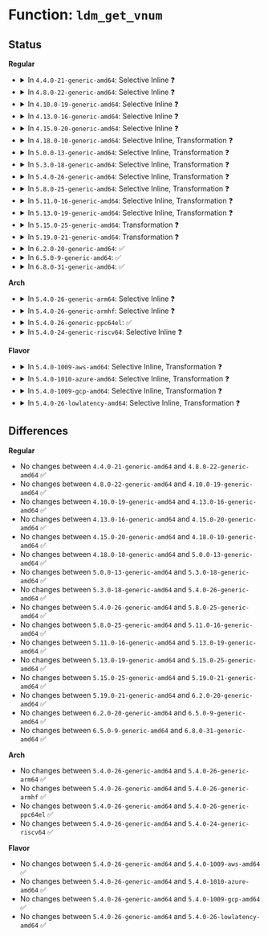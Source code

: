 # Function: <code>ldm_get_vnum</code>

## Status
<b>Regular</b>
<ul>
<li>
<details>
<summary>In <code>4.4.0-21-generic-amd64</code>: Selective Inline ❓</summary>

```c
u64 ldm_get_vnum(const u8 * block)
```

```json
{
  "name": "ldm_get_vnum",
  "collision_type": "Unique Static",
  "inline_type": "Selective",
  "funcs": [
    {
      "addr": 18446744071582842960,
      "name": "ldm_get_vnum",
      "external": false,
      "loc": "block/partitions/ldm.c:723",
      "file": "block/partitions/ldm.c",
      "inline": "not declared, inlined",
      "caller_inline": [],
      "caller_func": [
        "block/partitions/ldm.c:ldm_ldmdb_add",
        "block/partitions/ldm.c:ldm_ldmdb_add",
        "block/partitions/ldm.c:ldm_ldmdb_add",
        "block/partitions/ldm.c:ldm_ldmdb_add",
        "block/partitions/ldm.c:ldm_ldmdb_add",
        "block/partitions/ldm.c:ldm_ldmdb_add",
        "block/partitions/ldm.c:ldm_ldmdb_add",
        "block/partitions/ldm.c:ldm_ldmdb_add"
      ]
    }
  ],
  "symbols": [
    {
      "addr": 18446744071582842960,
      "name": "ldm_get_vnum",
      "section": ".text",
      "bind": "STB_LOCAL",
      "size": 92
    }
  ]
}
```
</details>
</li>
<li>
<details>
<summary>In <code>4.8.0-22-generic-amd64</code>: Selective Inline ❓</summary>

```c
u64 ldm_get_vnum(const u8 * block)
```

```json
{
  "name": "ldm_get_vnum",
  "collision_type": "Unique Static",
  "inline_type": "Selective",
  "funcs": [
    {
      "addr": 18446744071583126720,
      "name": "ldm_get_vnum",
      "external": false,
      "loc": "block/partitions/ldm.c:671",
      "file": "block/partitions/ldm.c",
      "inline": "not declared, inlined",
      "caller_inline": [],
      "caller_func": [
        "block/partitions/ldm.c:ldm_ldmdb_add",
        "block/partitions/ldm.c:ldm_ldmdb_add",
        "block/partitions/ldm.c:ldm_ldmdb_add",
        "block/partitions/ldm.c:ldm_ldmdb_add",
        "block/partitions/ldm.c:ldm_ldmdb_add",
        "block/partitions/ldm.c:ldm_ldmdb_add",
        "block/partitions/ldm.c:ldm_ldmdb_add",
        "block/partitions/ldm.c:ldm_ldmdb_add"
      ]
    }
  ],
  "symbols": [
    {
      "addr": 18446744071583126720,
      "name": "ldm_get_vnum",
      "section": ".text",
      "bind": "STB_LOCAL",
      "size": 92
    }
  ]
}
```
</details>
</li>
<li>
<details>
<summary>In <code>4.10.0-19-generic-amd64</code>: Selective Inline ❓</summary>

```c
u64 ldm_get_vnum(const u8 * block)
```

```json
{
  "name": "ldm_get_vnum",
  "collision_type": "Unique Static",
  "inline_type": "Selective",
  "funcs": [
    {
      "addr": 18446744071583238640,
      "name": "ldm_get_vnum",
      "external": false,
      "loc": "block/partitions/ldm.c:671",
      "file": "block/partitions/ldm.c",
      "inline": "not declared, inlined",
      "caller_inline": [],
      "caller_func": [
        "block/partitions/ldm.c:ldm_ldmdb_add",
        "block/partitions/ldm.c:ldm_ldmdb_add",
        "block/partitions/ldm.c:ldm_ldmdb_add",
        "block/partitions/ldm.c:ldm_ldmdb_add",
        "block/partitions/ldm.c:ldm_ldmdb_add",
        "block/partitions/ldm.c:ldm_ldmdb_add",
        "block/partitions/ldm.c:ldm_ldmdb_add",
        "block/partitions/ldm.c:ldm_ldmdb_add"
      ]
    }
  ],
  "symbols": [
    {
      "addr": 18446744071583238640,
      "name": "ldm_get_vnum",
      "section": ".text",
      "bind": "STB_LOCAL",
      "size": 92
    }
  ]
}
```
</details>
</li>
<li>
<details>
<summary>In <code>4.13.0-16-generic-amd64</code>: Selective Inline ❓</summary>

```c
u64 ldm_get_vnum(const u8 * block)
```

```json
{
  "name": "ldm_get_vnum",
  "collision_type": "Unique Static",
  "inline_type": "Selective",
  "funcs": [
    {
      "addr": 18446744071583291888,
      "name": "ldm_get_vnum",
      "external": false,
      "loc": "block/partitions/ldm.c:671",
      "file": "block/partitions/ldm.c",
      "inline": "not declared, inlined",
      "caller_inline": [],
      "caller_func": [
        "block/partitions/ldm.c:ldm_ldmdb_add",
        "block/partitions/ldm.c:ldm_ldmdb_add",
        "block/partitions/ldm.c:ldm_ldmdb_add",
        "block/partitions/ldm.c:ldm_ldmdb_add",
        "block/partitions/ldm.c:ldm_ldmdb_add",
        "block/partitions/ldm.c:ldm_ldmdb_add",
        "block/partitions/ldm.c:ldm_ldmdb_add",
        "block/partitions/ldm.c:ldm_ldmdb_add"
      ]
    }
  ],
  "symbols": [
    {
      "addr": 18446744071583291888,
      "name": "ldm_get_vnum",
      "section": ".text",
      "bind": "STB_LOCAL",
      "size": 92
    }
  ]
}
```
</details>
</li>
<li>
<details>
<summary>In <code>4.15.0-20-generic-amd64</code>: Selective Inline ❓</summary>

```c
u64 ldm_get_vnum(const u8 * block)
```

```json
{
  "name": "ldm_get_vnum",
  "collision_type": "Unique Static",
  "inline_type": "Selective",
  "funcs": [
    {
      "addr": 18446744071583472960,
      "name": "ldm_get_vnum",
      "external": false,
      "loc": "block/partitions/ldm.c:671",
      "file": "block/partitions/ldm.c",
      "inline": "not declared, inlined",
      "caller_inline": [],
      "caller_func": [
        "block/partitions/ldm.c:ldm_ldmdb_add",
        "block/partitions/ldm.c:ldm_ldmdb_add",
        "block/partitions/ldm.c:ldm_ldmdb_add",
        "block/partitions/ldm.c:ldm_ldmdb_add",
        "block/partitions/ldm.c:ldm_ldmdb_add",
        "block/partitions/ldm.c:ldm_ldmdb_add",
        "block/partitions/ldm.c:ldm_ldmdb_add",
        "block/partitions/ldm.c:ldm_ldmdb_add"
      ]
    }
  ],
  "symbols": [
    {
      "addr": 18446744071583472960,
      "name": "ldm_get_vnum",
      "section": ".text",
      "bind": "STB_LOCAL",
      "size": 92
    }
  ]
}
```
</details>
</li>
<li>
<details>
<summary>In <code>4.18.0-10-generic-amd64</code>: Selective Inline, Transformation ❓</summary>

```c
u64 ldm_get_vnum(const u8 * block)
```

```json
{
  "name": "ldm_get_vnum",
  "collision_type": "Unique Static",
  "inline_type": "Selective",
  "funcs": [
    {
      "addr": 0,
      "name": "ldm_get_vnum",
      "external": false,
      "loc": "block/partitions/ldm.c:671",
      "file": "block/partitions/ldm.c",
      "inline": "not declared, inlined",
      "caller_inline": [],
      "caller_func": [
        "block/partitions/ldm.c:ldm_ldmdb_add",
        "block/partitions/ldm.c:ldm_ldmdb_add",
        "block/partitions/ldm.c:ldm_ldmdb_add",
        "block/partitions/ldm.c:ldm_ldmdb_add",
        "block/partitions/ldm.c:ldm_ldmdb_add",
        "block/partitions/ldm.c:ldm_ldmdb_add",
        "block/partitions/ldm.c:ldm_ldmdb_add",
        "block/partitions/ldm.c:ldm_ldmdb_add"
      ]
    }
  ],
  "symbols": [
    {
      "addr": 18446744071583685648,
      "name": "ldm_get_vnum",
      "section": ".text",
      "bind": "STB_LOCAL",
      "size": 66
    },
    {
      "addr": 18446744071583692476,
      "name": "ldm_get_vnum.cold.10",
      "section": ".text",
      "bind": "STB_LOCAL",
      "size": 36
    }
  ]
}
```
</details>
</li>
<li>
<details>
<summary>In <code>5.0.0-13-generic-amd64</code>: Selective Inline, Transformation ❓</summary>

```c
u64 ldm_get_vnum(const u8 * block)
```

```json
{
  "name": "ldm_get_vnum",
  "collision_type": "Unique Static",
  "inline_type": "Selective",
  "funcs": [
    {
      "addr": 18446744071583793072,
      "name": "ldm_get_vnum",
      "external": false,
      "loc": "block/partitions/ldm.c:671",
      "file": "block/partitions/ldm.c",
      "inline": "not declared, inlined",
      "caller_inline": [],
      "caller_func": [
        "block/partitions/ldm.c:ldm_ldmdb_add",
        "block/partitions/ldm.c:ldm_ldmdb_add",
        "block/partitions/ldm.c:ldm_ldmdb_add",
        "block/partitions/ldm.c:ldm_ldmdb_add",
        "block/partitions/ldm.c:ldm_ldmdb_add",
        "block/partitions/ldm.c:ldm_ldmdb_add",
        "block/partitions/ldm.c:ldm_ldmdb_add",
        "block/partitions/ldm.c:ldm_ldmdb_add"
      ]
    }
  ],
  "symbols": [
    {
      "addr": 18446744071583793008,
      "name": "ldm_get_vnum",
      "section": ".text",
      "bind": "STB_LOCAL",
      "size": 66
    },
    {
      "addr": 18446744071583799913,
      "name": "ldm_get_vnum.cold.10",
      "section": ".text",
      "bind": "STB_LOCAL",
      "size": 36
    }
  ]
}
```
</details>
</li>
<li>
<details>
<summary>In <code>5.3.0-18-generic-amd64</code>: Selective Inline, Transformation ❓</summary>

```c
u64 ldm_get_vnum(const u8 * block)
```

```json
{
  "name": "ldm_get_vnum",
  "collision_type": "Unique Static",
  "inline_type": "Selective",
  "funcs": [
    {
      "addr": 18446744071583982783,
      "name": "ldm_get_vnum",
      "external": false,
      "loc": "block/partitions/ldm.c:657",
      "file": "block/partitions/ldm.c",
      "inline": "not declared, inlined",
      "caller_inline": [],
      "caller_func": [
        "block/partitions/ldm.c:ldm_ldmdb_add",
        "block/partitions/ldm.c:ldm_ldmdb_add",
        "block/partitions/ldm.c:ldm_ldmdb_add",
        "block/partitions/ldm.c:ldm_ldmdb_add",
        "block/partitions/ldm.c:ldm_ldmdb_add",
        "block/partitions/ldm.c:ldm_ldmdb_add",
        "block/partitions/ldm.c:ldm_ldmdb_add",
        "block/partitions/ldm.c:ldm_parse_vol5"
      ]
    }
  ],
  "symbols": [
    {
      "addr": 18446744071583982720,
      "name": "ldm_get_vnum",
      "section": ".text",
      "bind": "STB_LOCAL",
      "size": 65
    },
    {
      "addr": 18446744071583990033,
      "name": "ldm_get_vnum.cold",
      "section": ".text",
      "bind": "STB_LOCAL",
      "size": 33
    }
  ]
}
```
</details>
</li>
<li>
<details>
<summary>In <code>5.4.0-26-generic-amd64</code>: Selective Inline, Transformation ❓</summary>

```c
u64 ldm_get_vnum(const u8 * block)
```

```json
{
  "name": "ldm_get_vnum",
  "collision_type": "Unique Static",
  "inline_type": "Selective",
  "funcs": [
    {
      "addr": 18446744071584086159,
      "name": "ldm_get_vnum",
      "external": false,
      "loc": "block/partitions/ldm.c:657",
      "file": "block/partitions/ldm.c",
      "inline": "not declared, inlined",
      "caller_inline": [],
      "caller_func": [
        "block/partitions/ldm.c:ldm_ldmdb_add",
        "block/partitions/ldm.c:ldm_ldmdb_add",
        "block/partitions/ldm.c:ldm_ldmdb_add",
        "block/partitions/ldm.c:ldm_ldmdb_add",
        "block/partitions/ldm.c:ldm_ldmdb_add",
        "block/partitions/ldm.c:ldm_ldmdb_add",
        "block/partitions/ldm.c:ldm_ldmdb_add",
        "block/partitions/ldm.c:ldm_parse_vol5"
      ]
    }
  ],
  "symbols": [
    {
      "addr": 18446744071584086096,
      "name": "ldm_get_vnum",
      "section": ".text",
      "bind": "STB_LOCAL",
      "size": 65
    },
    {
      "addr": 18446744071584093409,
      "name": "ldm_get_vnum.cold",
      "section": ".text",
      "bind": "STB_LOCAL",
      "size": 33
    }
  ]
}
```
</details>
</li>
<li>
<details>
<summary>In <code>5.8.0-25-generic-amd64</code>: Selective Inline, Transformation ❓</summary>

```c
u64 ldm_get_vnum(const u8 * block)
```

```json
{
  "name": "ldm_get_vnum",
  "collision_type": "Unique Static",
  "inline_type": "Selective",
  "funcs": [
    {
      "addr": 18446744071584482193,
      "name": "ldm_get_vnum",
      "external": false,
      "loc": "block/partitions/ldm.c:657",
      "file": "block/partitions/ldm.c",
      "inline": "not declared, inlined",
      "caller_inline": [],
      "caller_func": [
        "block/partitions/ldm.c:ldm_parse_vblk",
        "block/partitions/ldm.c:ldm_parse_vol5",
        "block/partitions/ldm.c:ldm_parse_prt3",
        "block/partitions/ldm.c:ldm_parse_prt3",
        "block/partitions/ldm.c:ldm_parse_prt3",
        "block/partitions/ldm.c:ldm_parse_cmp3",
        "block/partitions/ldm.c:ldm_parse_cmp3",
        "block/partitions/ldm.c:ldm_parse_cmp3"
      ]
    }
  ],
  "symbols": [
    {
      "addr": 18446744071584482128,
      "name": "ldm_get_vnum",
      "section": ".text",
      "bind": "STB_LOCAL",
      "size": 67
    },
    {
      "addr": 18446744071584489614,
      "name": "ldm_get_vnum.cold",
      "section": ".text",
      "bind": "STB_LOCAL",
      "size": 36
    }
  ]
}
```
</details>
</li>
<li>
<details>
<summary>In <code>5.11.0-16-generic-amd64</code>: Selective Inline, Transformation ❓</summary>

```c
u64 ldm_get_vnum(const u8 * block)
```

```json
{
  "name": "ldm_get_vnum",
  "collision_type": "Unique Static",
  "inline_type": "Selective",
  "funcs": [
    {
      "addr": 18446744071584595585,
      "name": "ldm_get_vnum",
      "external": false,
      "loc": "block/partitions/ldm.c:657",
      "file": "block/partitions/ldm.c",
      "inline": "not declared, inlined",
      "caller_inline": [],
      "caller_func": [
        "block/partitions/ldm.c:ldm_parse_vblk",
        "block/partitions/ldm.c:ldm_parse_vol5",
        "block/partitions/ldm.c:ldm_parse_prt3",
        "block/partitions/ldm.c:ldm_parse_prt3",
        "block/partitions/ldm.c:ldm_parse_prt3",
        "block/partitions/ldm.c:ldm_parse_cmp3",
        "block/partitions/ldm.c:ldm_parse_cmp3",
        "block/partitions/ldm.c:ldm_parse_cmp3"
      ]
    }
  ],
  "symbols": [
    {
      "addr": 18446744071584595520,
      "name": "ldm_get_vnum",
      "section": ".text",
      "bind": "STB_LOCAL",
      "size": 67
    },
    {
      "addr": 18446744071591374731,
      "name": "ldm_get_vnum.cold",
      "section": ".text",
      "bind": "STB_LOCAL",
      "size": 36
    }
  ]
}
```
</details>
</li>
<li>
<details>
<summary>In <code>5.13.0-19-generic-amd64</code>: Selective Inline, Transformation ❓</summary>

```c
u64 ldm_get_vnum(const u8 * block)
```

```json
{
  "name": "ldm_get_vnum",
  "collision_type": "Unique Static",
  "inline_type": "Selective",
  "funcs": [
    {
      "addr": 18446744071584627052,
      "name": "ldm_get_vnum",
      "external": false,
      "loc": "block/partitions/ldm.c:657",
      "file": "block/partitions/ldm.c",
      "inline": "not declared, inlined",
      "caller_inline": [],
      "caller_func": [
        "block/partitions/ldm.c:ldm_parse_vblk",
        "block/partitions/ldm.c:ldm_parse_vol5",
        "block/partitions/ldm.c:ldm_parse_prt3",
        "block/partitions/ldm.c:ldm_parse_prt3",
        "block/partitions/ldm.c:ldm_parse_prt3",
        "block/partitions/ldm.c:ldm_parse_cmp3",
        "block/partitions/ldm.c:ldm_parse_cmp3",
        "block/partitions/ldm.c:ldm_parse_cmp3"
      ]
    }
  ],
  "symbols": [
    {
      "addr": 18446744071584626992,
      "name": "ldm_get_vnum",
      "section": ".text",
      "bind": "STB_LOCAL",
      "size": 62
    },
    {
      "addr": 18446744071591317077,
      "name": "ldm_get_vnum.cold",
      "section": ".text",
      "bind": "STB_LOCAL",
      "size": 37
    }
  ]
}
```
</details>
</li>
<li>
<details>
<summary>In <code>5.15.0-25-generic-amd64</code>: Transformation ❓</summary>

```c
u64 ldm_get_vnum(const u8 * block)
```

```json
{
  "name": "ldm_get_vnum",
  "collision_type": "Unique Static",
  "inline_type": "No",
  "funcs": [
    {
      "addr": 0,
      "name": "ldm_get_vnum",
      "external": false,
      "loc": "block/partitions/ldm.c:657",
      "file": "block/partitions/ldm.c",
      "inline": "seen, unknown",
      "caller_inline": [],
      "caller_func": [
        "block/partitions/ldm.c:ldm_parse_vblk",
        "block/partitions/ldm.c:ldm_parse_vol5",
        "block/partitions/ldm.c:ldm_parse_prt3",
        "block/partitions/ldm.c:ldm_parse_prt3",
        "block/partitions/ldm.c:ldm_parse_prt3",
        "block/partitions/ldm.c:ldm_parse_cmp3",
        "block/partitions/ldm.c:ldm_parse_cmp3",
        "block/partitions/ldm.c:ldm_parse_cmp3"
      ]
    }
  ],
  "symbols": [
    {
      "addr": 18446744071585042304,
      "name": "ldm_get_vnum",
      "section": ".text",
      "bind": "STB_LOCAL",
      "size": 62
    },
    {
      "addr": 18446744071592317117,
      "name": "ldm_get_vnum.cold",
      "section": ".text",
      "bind": "STB_LOCAL",
      "size": 37
    }
  ]
}
```
</details>
</li>
<li>
<details>
<summary>In <code>5.19.0-21-generic-amd64</code>: Transformation ❓</summary>

```c
u64 ldm_get_vnum(const u8 * block)
```

```json
{
  "name": "ldm_get_vnum",
  "collision_type": "Unique Static",
  "inline_type": "No",
  "funcs": [
    {
      "addr": 0,
      "name": "ldm_get_vnum",
      "external": false,
      "loc": "block/partitions/ldm.c:657",
      "file": "block/partitions/ldm.c",
      "inline": "seen, unknown",
      "caller_inline": [],
      "caller_func": [
        "block/partitions/ldm.c:ldm_parse_vblk",
        "block/partitions/ldm.c:ldm_parse_vol5",
        "block/partitions/ldm.c:ldm_parse_prt3",
        "block/partitions/ldm.c:ldm_parse_prt3",
        "block/partitions/ldm.c:ldm_parse_prt3",
        "block/partitions/ldm.c:ldm_parse_cmp3",
        "block/partitions/ldm.c:ldm_parse_cmp3",
        "block/partitions/ldm.c:ldm_parse_cmp3"
      ]
    }
  ],
  "symbols": [
    {
      "addr": 18446744071585761424,
      "name": "ldm_get_vnum",
      "section": ".text",
      "bind": "STB_LOCAL",
      "size": 72
    },
    {
      "addr": 18446744071594101697,
      "name": "ldm_get_vnum.cold",
      "section": ".text",
      "bind": "STB_LOCAL",
      "size": 46
    }
  ]
}
```
</details>
</li>
<li>
<details>
<summary>In <code>6.2.0-20-generic-amd64</code>: ✅</summary>

```c
u64 ldm_get_vnum(const u8 * block)
```

```json
{
  "name": "ldm_get_vnum",
  "collision_type": "Unique Static",
  "inline_type": "No",
  "funcs": [
    {
      "addr": 18446744071586543744,
      "name": "ldm_get_vnum",
      "external": false,
      "loc": "block/partitions/ldm.c:657",
      "file": "block/partitions/ldm.c",
      "inline": "seen, unknown",
      "caller_inline": [],
      "caller_func": [
        "block/partitions/ldm.c:ldm_parse_vblk",
        "block/partitions/ldm.c:ldm_parse_vol5",
        "block/partitions/ldm.c:ldm_parse_prt3",
        "block/partitions/ldm.c:ldm_parse_prt3",
        "block/partitions/ldm.c:ldm_parse_prt3",
        "block/partitions/ldm.c:ldm_parse_cmp3",
        "block/partitions/ldm.c:ldm_parse_cmp3",
        "block/partitions/ldm.c:ldm_parse_cmp3"
      ]
    }
  ],
  "symbols": [
    {
      "addr": 18446744071586543744,
      "name": "ldm_get_vnum",
      "section": ".text",
      "bind": "STB_LOCAL",
      "size": 114
    }
  ]
}
```
</details>
</li>
<li>
<details>
<summary>In <code>6.5.0-9-generic-amd64</code>: ✅</summary>

```c
u64 ldm_get_vnum(const u8 * block)
```

```json
{
  "name": "ldm_get_vnum",
  "collision_type": "Unique Static",
  "inline_type": "No",
  "funcs": [
    {
      "addr": 18446744071586794528,
      "name": "ldm_get_vnum",
      "external": false,
      "loc": "block/partitions/ldm.c:657",
      "file": "block/partitions/ldm.c",
      "inline": "seen, unknown",
      "caller_inline": [],
      "caller_func": [
        "block/partitions/ldm.c:ldm_parse_vblk",
        "block/partitions/ldm.c:ldm_parse_vol5",
        "block/partitions/ldm.c:ldm_parse_prt3",
        "block/partitions/ldm.c:ldm_parse_prt3",
        "block/partitions/ldm.c:ldm_parse_prt3",
        "block/partitions/ldm.c:ldm_parse_cmp3",
        "block/partitions/ldm.c:ldm_parse_cmp3",
        "block/partitions/ldm.c:ldm_parse_cmp3"
      ]
    }
  ],
  "symbols": [
    {
      "addr": 18446744071586794528,
      "name": "ldm_get_vnum",
      "section": ".text",
      "bind": "STB_LOCAL",
      "size": 114
    }
  ]
}
```
</details>
</li>
<li>
<details>
<summary>In <code>6.8.0-31-generic-amd64</code>: ✅</summary>

```c
u64 ldm_get_vnum(const u8 * block)
```

```json
{
  "name": "ldm_get_vnum",
  "collision_type": "Unique Static",
  "inline_type": "No",
  "funcs": [
    {
      "addr": 18446744071587071360,
      "name": "ldm_get_vnum",
      "external": false,
      "loc": "block/partitions/ldm.c:657",
      "file": "block/partitions/ldm.c",
      "inline": "seen, unknown",
      "caller_inline": [],
      "caller_func": [
        "block/partitions/ldm.c:ldm_parse_vblk",
        "block/partitions/ldm.c:ldm_parse_vol5",
        "block/partitions/ldm.c:ldm_parse_prt3",
        "block/partitions/ldm.c:ldm_parse_prt3",
        "block/partitions/ldm.c:ldm_parse_prt3",
        "block/partitions/ldm.c:ldm_parse_cmp3",
        "block/partitions/ldm.c:ldm_parse_cmp3",
        "block/partitions/ldm.c:ldm_parse_cmp3"
      ]
    }
  ],
  "symbols": [
    {
      "addr": 18446744071587071360,
      "name": "ldm_get_vnum",
      "section": ".text",
      "bind": "STB_LOCAL",
      "size": 114
    }
  ]
}
```
</details>
</li>
</ul>
<b>Arch</b>
<ul>
<li>
<details>
<summary>In <code>5.4.0-26-generic-arm64</code>: Selective Inline ❓</summary>

```c
u64 ldm_get_vnum(const u8 * block)
```

```json
{
  "name": "ldm_get_vnum",
  "collision_type": "Unique Static",
  "inline_type": "Selective",
  "funcs": [
    {
      "addr": 18446603336495928816,
      "name": "ldm_get_vnum",
      "external": false,
      "loc": "block/partitions/ldm.c:657",
      "file": "block/partitions/ldm.c",
      "inline": "not declared, inlined",
      "caller_inline": [],
      "caller_func": [
        "block/partitions/ldm.c:ldm_ldmdb_add",
        "block/partitions/ldm.c:ldm_ldmdb_add",
        "block/partitions/ldm.c:ldm_ldmdb_add",
        "block/partitions/ldm.c:ldm_ldmdb_add",
        "block/partitions/ldm.c:ldm_parse_vol5",
        "block/partitions/ldm.c:ldm_parse_prt3",
        "block/partitions/ldm.c:ldm_parse_prt3",
        "block/partitions/ldm.c:ldm_parse_prt3"
      ]
    }
  ],
  "symbols": [
    {
      "addr": 18446603336495928816,
      "name": "ldm_get_vnum",
      "section": ".text",
      "bind": "STB_LOCAL",
      "size": 144
    }
  ]
}
```
</details>
</li>
<li>
<details>
<summary>In <code>5.4.0-26-generic-armhf</code>: Selective Inline ❓</summary>

```c
u64 ldm_get_vnum(const u8 * block)
```

```json
{
  "name": "ldm_get_vnum",
  "collision_type": "Unique Static",
  "inline_type": "Selective",
  "funcs": [
    {
      "addr": 3229272092,
      "name": "ldm_get_vnum",
      "external": false,
      "loc": "block/partitions/ldm.c:657",
      "file": "block/partitions/ldm.c",
      "inline": "not declared, inlined",
      "caller_inline": [],
      "caller_func": [
        "block/partitions/ldm.c:ldm_ldmdb_add",
        "block/partitions/ldm.c:ldm_ldmdb_add",
        "block/partitions/ldm.c:ldm_ldmdb_add",
        "block/partitions/ldm.c:ldm_ldmdb_add",
        "block/partitions/ldm.c:ldm_ldmdb_add",
        "block/partitions/ldm.c:ldm_ldmdb_add",
        "block/partitions/ldm.c:ldm_ldmdb_add",
        "block/partitions/ldm.c:ldm_parse_vol5"
      ]
    }
  ],
  "symbols": [
    {
      "addr": 3229272092,
      "name": "ldm_get_vnum",
      "section": ".text",
      "bind": "STB_LOCAL",
      "size": 148
    }
  ]
}
```
</details>
</li>
<li>
<details>
<summary>In <code>5.4.0-26-generic-ppc64el</code>: ✅</summary>

```c
u64 ldm_get_vnum(const u8 * block)
```

```json
{
  "name": "ldm_get_vnum",
  "collision_type": "Unique Static",
  "inline_type": "No",
  "funcs": [
    {
      "addr": 13835058055290143824,
      "name": "ldm_get_vnum",
      "external": false,
      "loc": "block/partitions/ldm.c:657",
      "file": "block/partitions/ldm.c",
      "inline": "seen, unknown",
      "caller_inline": [],
      "caller_func": [
        "block/partitions/ldm.c:ldm_ldmdb_add",
        "block/partitions/ldm.c:ldm_ldmdb_add",
        "block/partitions/ldm.c:ldm_ldmdb_add",
        "block/partitions/ldm.c:ldm_ldmdb_add",
        "block/partitions/ldm.c:ldm_ldmdb_add",
        "block/partitions/ldm.c:ldm_ldmdb_add",
        "block/partitions/ldm.c:ldm_ldmdb_add",
        "block/partitions/ldm.c:ldm_parse_vol5"
      ]
    }
  ],
  "symbols": [
    {
      "addr": 13835058055290143824,
      "name": "ldm_get_vnum",
      "section": ".text",
      "bind": "STB_LOCAL",
      "size": 144
    }
  ]
}
```
</details>
</li>
<li>
<details>
<summary>In <code>5.4.0-24-generic-riscv64</code>: Selective Inline ❓</summary>

```c
u64 ldm_get_vnum(const u8 * block)
```

```json
{
  "name": "ldm_get_vnum",
  "collision_type": "Unique Static",
  "inline_type": "Selective",
  "funcs": [
    {
      "addr": 18446743936275040678,
      "name": "ldm_get_vnum",
      "external": false,
      "loc": "block/partitions/ldm.c:657",
      "file": "block/partitions/ldm.c",
      "inline": "not declared, inlined",
      "caller_inline": [],
      "caller_func": [
        "block/partitions/ldm.c:ldm_ldmdb_add",
        "block/partitions/ldm.c:ldm_ldmdb_add",
        "block/partitions/ldm.c:ldm_ldmdb_add",
        "block/partitions/ldm.c:ldm_ldmdb_add",
        "block/partitions/ldm.c:ldm_ldmdb_add",
        "block/partitions/ldm.c:ldm_ldmdb_add",
        "block/partitions/ldm.c:ldm_ldmdb_add",
        "block/partitions/ldm.c:ldm_parse_vol5"
      ]
    }
  ],
  "symbols": [
    {
      "addr": 18446743936275040678,
      "name": "ldm_get_vnum",
      "section": ".text",
      "bind": "STB_LOCAL",
      "size": 114
    }
  ]
}
```
</details>
</li>
</ul>
<b>Flavor</b>
<ul>
<li>
<details>
<summary>In <code>5.4.0-1009-aws-amd64</code>: Selective Inline, Transformation ❓</summary>

```c
u64 ldm_get_vnum(const u8 * block)
```

```json
{
  "name": "ldm_get_vnum",
  "collision_type": "Unique Static",
  "inline_type": "Selective",
  "funcs": [
    {
      "addr": 18446744071584054895,
      "name": "ldm_get_vnum",
      "external": false,
      "loc": "block/partitions/ldm.c:657",
      "file": "block/partitions/ldm.c",
      "inline": "not declared, inlined",
      "caller_inline": [],
      "caller_func": [
        "block/partitions/ldm.c:ldm_ldmdb_add",
        "block/partitions/ldm.c:ldm_ldmdb_add",
        "block/partitions/ldm.c:ldm_ldmdb_add",
        "block/partitions/ldm.c:ldm_ldmdb_add",
        "block/partitions/ldm.c:ldm_ldmdb_add",
        "block/partitions/ldm.c:ldm_ldmdb_add",
        "block/partitions/ldm.c:ldm_ldmdb_add",
        "block/partitions/ldm.c:ldm_parse_vol5"
      ]
    }
  ],
  "symbols": [
    {
      "addr": 18446744071584054832,
      "name": "ldm_get_vnum",
      "section": ".text",
      "bind": "STB_LOCAL",
      "size": 65
    },
    {
      "addr": 18446744071584062145,
      "name": "ldm_get_vnum.cold",
      "section": ".text",
      "bind": "STB_LOCAL",
      "size": 33
    }
  ]
}
```
</details>
</li>
<li>
<details>
<summary>In <code>5.4.0-1010-azure-amd64</code>: Selective Inline, Transformation ❓</summary>

```c
u64 ldm_get_vnum(const u8 * block)
```

```json
{
  "name": "ldm_get_vnum",
  "collision_type": "Unique Static",
  "inline_type": "Selective",
  "funcs": [
    {
      "addr": 18446744071583990655,
      "name": "ldm_get_vnum",
      "external": false,
      "loc": "block/partitions/ldm.c:657",
      "file": "block/partitions/ldm.c",
      "inline": "not declared, inlined",
      "caller_inline": [],
      "caller_func": [
        "block/partitions/ldm.c:ldm_ldmdb_add",
        "block/partitions/ldm.c:ldm_ldmdb_add",
        "block/partitions/ldm.c:ldm_ldmdb_add",
        "block/partitions/ldm.c:ldm_ldmdb_add",
        "block/partitions/ldm.c:ldm_ldmdb_add",
        "block/partitions/ldm.c:ldm_ldmdb_add",
        "block/partitions/ldm.c:ldm_ldmdb_add",
        "block/partitions/ldm.c:ldm_parse_vol5"
      ]
    }
  ],
  "symbols": [
    {
      "addr": 18446744071583990592,
      "name": "ldm_get_vnum",
      "section": ".text",
      "bind": "STB_LOCAL",
      "size": 65
    },
    {
      "addr": 18446744071583997905,
      "name": "ldm_get_vnum.cold",
      "section": ".text",
      "bind": "STB_LOCAL",
      "size": 33
    }
  ]
}
```
</details>
</li>
<li>
<details>
<summary>In <code>5.4.0-1009-gcp-amd64</code>: Selective Inline, Transformation ❓</summary>

```c
u64 ldm_get_vnum(const u8 * block)
```

```json
{
  "name": "ldm_get_vnum",
  "collision_type": "Unique Static",
  "inline_type": "Selective",
  "funcs": [
    {
      "addr": 18446744071584038655,
      "name": "ldm_get_vnum",
      "external": false,
      "loc": "block/partitions/ldm.c:657",
      "file": "block/partitions/ldm.c",
      "inline": "not declared, inlined",
      "caller_inline": [],
      "caller_func": [
        "block/partitions/ldm.c:ldm_ldmdb_add",
        "block/partitions/ldm.c:ldm_ldmdb_add",
        "block/partitions/ldm.c:ldm_ldmdb_add",
        "block/partitions/ldm.c:ldm_ldmdb_add",
        "block/partitions/ldm.c:ldm_ldmdb_add",
        "block/partitions/ldm.c:ldm_ldmdb_add",
        "block/partitions/ldm.c:ldm_ldmdb_add",
        "block/partitions/ldm.c:ldm_parse_vol5"
      ]
    }
  ],
  "symbols": [
    {
      "addr": 18446744071584038592,
      "name": "ldm_get_vnum",
      "section": ".text",
      "bind": "STB_LOCAL",
      "size": 65
    },
    {
      "addr": 18446744071584045905,
      "name": "ldm_get_vnum.cold",
      "section": ".text",
      "bind": "STB_LOCAL",
      "size": 33
    }
  ]
}
```
</details>
</li>
<li>
<details>
<summary>In <code>5.4.0-26-lowlatency-amd64</code>: Selective Inline, Transformation ❓</summary>

```c
u64 ldm_get_vnum(const u8 * block)
```

```json
{
  "name": "ldm_get_vnum",
  "collision_type": "Unique Static",
  "inline_type": "Selective",
  "funcs": [
    {
      "addr": 18446744071584141151,
      "name": "ldm_get_vnum",
      "external": false,
      "loc": "block/partitions/ldm.c:657",
      "file": "block/partitions/ldm.c",
      "inline": "not declared, inlined",
      "caller_inline": [],
      "caller_func": [
        "block/partitions/ldm.c:ldm_ldmdb_add",
        "block/partitions/ldm.c:ldm_ldmdb_add",
        "block/partitions/ldm.c:ldm_ldmdb_add",
        "block/partitions/ldm.c:ldm_ldmdb_add",
        "block/partitions/ldm.c:ldm_ldmdb_add",
        "block/partitions/ldm.c:ldm_ldmdb_add",
        "block/partitions/ldm.c:ldm_ldmdb_add",
        "block/partitions/ldm.c:ldm_parse_vol5"
      ]
    }
  ],
  "symbols": [
    {
      "addr": 18446744071584141088,
      "name": "ldm_get_vnum",
      "section": ".text",
      "bind": "STB_LOCAL",
      "size": 65
    },
    {
      "addr": 18446744071584148401,
      "name": "ldm_get_vnum.cold",
      "section": ".text",
      "bind": "STB_LOCAL",
      "size": 33
    }
  ]
}
```
</details>
</li>
</ul>

## Differences
<b>Regular</b>
<ul>
<li>
No changes between <code>4.4.0-21-generic-amd64</code> and <code>4.8.0-22-generic-amd64</code> ✅
</li>
<li>
No changes between <code>4.8.0-22-generic-amd64</code> and <code>4.10.0-19-generic-amd64</code> ✅
</li>
<li>
No changes between <code>4.10.0-19-generic-amd64</code> and <code>4.13.0-16-generic-amd64</code> ✅
</li>
<li>
No changes between <code>4.13.0-16-generic-amd64</code> and <code>4.15.0-20-generic-amd64</code> ✅
</li>
<li>
No changes between <code>4.15.0-20-generic-amd64</code> and <code>4.18.0-10-generic-amd64</code> ✅
</li>
<li>
No changes between <code>4.18.0-10-generic-amd64</code> and <code>5.0.0-13-generic-amd64</code> ✅
</li>
<li>
No changes between <code>5.0.0-13-generic-amd64</code> and <code>5.3.0-18-generic-amd64</code> ✅
</li>
<li>
No changes between <code>5.3.0-18-generic-amd64</code> and <code>5.4.0-26-generic-amd64</code> ✅
</li>
<li>
No changes between <code>5.4.0-26-generic-amd64</code> and <code>5.8.0-25-generic-amd64</code> ✅
</li>
<li>
No changes between <code>5.8.0-25-generic-amd64</code> and <code>5.11.0-16-generic-amd64</code> ✅
</li>
<li>
No changes between <code>5.11.0-16-generic-amd64</code> and <code>5.13.0-19-generic-amd64</code> ✅
</li>
<li>
No changes between <code>5.13.0-19-generic-amd64</code> and <code>5.15.0-25-generic-amd64</code> ✅
</li>
<li>
No changes between <code>5.15.0-25-generic-amd64</code> and <code>5.19.0-21-generic-amd64</code> ✅
</li>
<li>
No changes between <code>5.19.0-21-generic-amd64</code> and <code>6.2.0-20-generic-amd64</code> ✅
</li>
<li>
No changes between <code>6.2.0-20-generic-amd64</code> and <code>6.5.0-9-generic-amd64</code> ✅
</li>
<li>
No changes between <code>6.5.0-9-generic-amd64</code> and <code>6.8.0-31-generic-amd64</code> ✅
</li>
</ul>
<b>Arch</b>
<ul>
<li>
No changes between <code>5.4.0-26-generic-amd64</code> and <code>5.4.0-26-generic-arm64</code> ✅
</li>
<li>
No changes between <code>5.4.0-26-generic-amd64</code> and <code>5.4.0-26-generic-armhf</code> ✅
</li>
<li>
No changes between <code>5.4.0-26-generic-amd64</code> and <code>5.4.0-26-generic-ppc64el</code> ✅
</li>
<li>
No changes between <code>5.4.0-26-generic-amd64</code> and <code>5.4.0-24-generic-riscv64</code> ✅
</li>
</ul>
<b>Flavor</b>
<ul>
<li>
No changes between <code>5.4.0-26-generic-amd64</code> and <code>5.4.0-1009-aws-amd64</code> ✅
</li>
<li>
No changes between <code>5.4.0-26-generic-amd64</code> and <code>5.4.0-1010-azure-amd64</code> ✅
</li>
<li>
No changes between <code>5.4.0-26-generic-amd64</code> and <code>5.4.0-1009-gcp-amd64</code> ✅
</li>
<li>
No changes between <code>5.4.0-26-generic-amd64</code> and <code>5.4.0-26-lowlatency-amd64</code> ✅
</li>
</ul>
